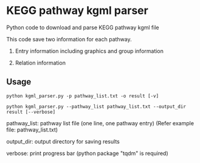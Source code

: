 # KEGG pathway kgml parser
Python code to download and parse KEGG pathway kgml file

This code save two information for each pathway.

1. Entry information including graphics and group information

2. Relation information

## Usage
```
python kgml_parser.py -p pathway_list.txt -o result [-v]

python kgml_parser.py --pathway_list pathway_list.txt --output_dir result [--verbose]
```

pathway_list: pathway list file (one line, one pathway entry) (Refer example file: pathway_list.txt)

output_dir: output directory for saving results

verbose: print progress bar (python package "tqdm" is required)
